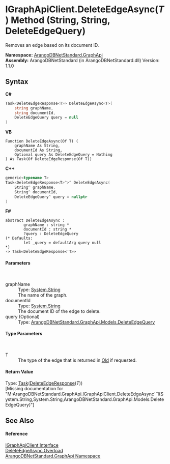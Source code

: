 # IGraphApiClient.DeleteEdgeAsync(*T*) Method (String, String, DeleteEdgeQuery)
 

Removes an edge based on its document ID.

**Namespace:**&nbsp;<a href="5db3e172-88fa-722f-6e7f-25b7310b3db3">ArangoDBNetStandard.GraphApi</a><br />**Assembly:**&nbsp;ArangoDBNetStandard (in ArangoDBNetStandard.dll) Version: 1.1.0

## Syntax

**C#**<br />
``` C#
Task<DeleteEdgeResponse<T>> DeleteEdgeAsync<T>(
	string graphName,
	string documentId,
	DeleteEdgeQuery query = null
)

```

**VB**<br />
``` VB
Function DeleteEdgeAsync(Of T) ( 
	graphName As String,
	documentId As String,
	Optional query As DeleteEdgeQuery = Nothing
) As Task(Of DeleteEdgeResponse(Of T))
```

**C++**<br />
``` C++
generic<typename T>
Task<DeleteEdgeResponse<T>^>^ DeleteEdgeAsync(
	String^ graphName, 
	String^ documentId, 
	DeleteEdgeQuery^ query = nullptr
)
```

**F#**<br />
``` F#
abstract DeleteEdgeAsync : 
        graphName : string * 
        documentId : string * 
        ?query : DeleteEdgeQuery 
(* Defaults:
        let _query = defaultArg query null
*)
-> Task<DeleteEdgeResponse<'T>> 

```


#### Parameters
&nbsp;<dl><dt>graphName</dt><dd>Type: <a href="https://docs.microsoft.com/dotnet/api/system.string" target="_blank" rel="noopener noreferrer">System.String</a><br />The name of the graph.</dd><dt>documentId</dt><dd>Type: <a href="https://docs.microsoft.com/dotnet/api/system.string" target="_blank" rel="noopener noreferrer">System.String</a><br />The document ID of the edge to delete.</dd><dt>query (Optional)</dt><dd>Type: <a href="abe4a500-18a1-e6cc-670b-01717ef54240">ArangoDBNetStandard.GraphApi.Models.DeleteEdgeQuery</a><br /></dd></dl>

#### Type Parameters
&nbsp;<dl><dt>T</dt><dd>The type of the edge that is returned in <a href="d17cec99-6c53-3b5c-369a-6cfeee7e57c1">Old</a> if requested.</dd></dl>

#### Return Value
Type: <a href="https://docs.microsoft.com/dotnet/api/system.threading.tasks.task-1" target="_blank" rel="noopener noreferrer">Task</a>(<a href="deee503e-297c-9ade-39bd-8759ca2b7bc2">DeleteEdgeResponse</a>(*T*))<br />\[Missing <returns> documentation for "M:ArangoDBNetStandard.GraphApi.IGraphApiClient.DeleteEdgeAsync``1(System.String,System.String,ArangoDBNetStandard.GraphApi.Models.DeleteEdgeQuery)"\]

## See Also


#### Reference
<a href="9cf68195-2611-f408-a78f-ab77864cc844">IGraphApiClient Interface</a><br /><a href="56bd4e6e-66a6-2cea-b62d-b55ee1c7ceff">DeleteEdgeAsync Overload</a><br /><a href="5db3e172-88fa-722f-6e7f-25b7310b3db3">ArangoDBNetStandard.GraphApi Namespace</a><br />